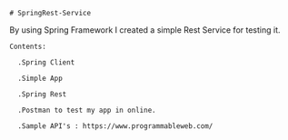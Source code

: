     # SpringRest-Service
    
  By using Spring Framework I created a simple Rest Service for testing it.
  
    Contents:
    
      .Spring Client
      
      .Simple App
      
      .Spring Rest
      
      .Postman to test my app in online.
      
      .Sample API's : https://www.programmableweb.com/
